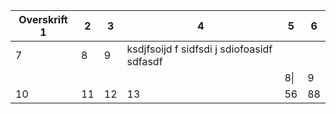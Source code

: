 | Overskrift 1  | 2  | 3  | 4                                          | 5   | 6  |
|----|----|----|--------------------------------------------|-----|----|
| 7  | 8  | 9  | ksdjfsoijd f sidfsdi j sdiofoasidf sdfasdf |     |    |
|    |    |    |                                            | 8\| | 9  |
| 10 | 11 | 12 | 13                                         | 56  | 88 |
